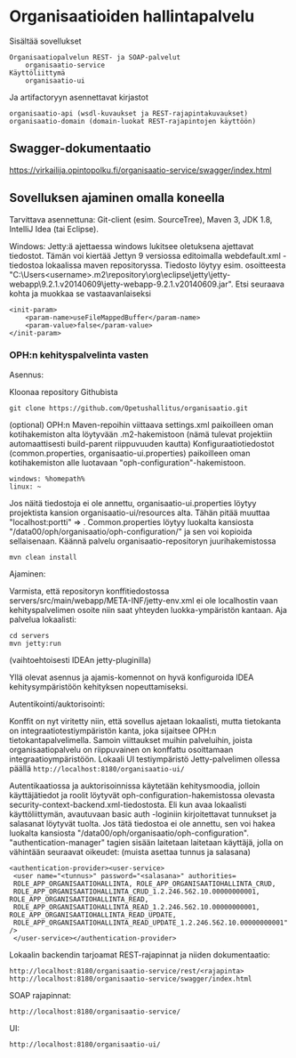 # Organisaatioiden hallintapalvelu

Sisältää sovellukset

    Organisaatiopalvelun REST- ja SOAP-palvelut
        organisaatio-service
    Käyttöliittymä
        organisaatio-ui

Ja artifactoryyn asennettavat kirjastot

    organisaatio-api (wsdl-kuvaukset ja REST-rajapintakuvaukset)
    organisaatio-domain (domain-luokat REST-rajapintojen käyttöön)


## Swagger-dokumentaatio

https://virkailija.opintopolku.fi/organisaatio-service/swagger/index.html


## Sovelluksen ajaminen omalla koneella
Tarvittava asennettuna: Git-client (esim. SourceTree), Maven 3, JDK 1.8, IntelliJ Idea (tai Eclipse).

Windows: Jetty:ä ajettaessa windows lukitsee oletuksena ajettavat tiedostot. Tämän voi kiertää Jettyn 9 versiossa editoimalla webdefault.xml -tiedostoa lokaalissa maven repositoryssa. Tiedosto löytyy esim. osoitteesta "C:\Users\<username>\.m2\repository\org\eclipse\jetty\jetty-webapp\9.2.1.v20140609\jetty-webapp-9.2.1.v20140609.jar". Etsi seuraava kohta ja muokkaa se vastaavanlaiseksi

    <init-param>
        <param-name>useFileMappedBuffer</param-name>
        <param-value>false</param-value>
    </init-param>

### OPH:n kehityspalvelinta vasten

Asennus:

Kloonaa repository Githubista

    git clone https://github.com/Opetushallitus/organisaatio.git
(optional) OPH:n Maven-repoihin viittaava settings.xml paikoilleen oman kotihakemiston alta löytyvään .m2-hakemistoon (nämä tulevat projektiin automaattisesti build-parent riippuvuuden kautta)
Konfiguraatiotiedostot (common.properties, organisaatio-ui.properties) paikoilleen oman kotihakemiston alle luotavaan "oph-configuration"-hakemistoon.
 
    windows: %homepath%
    linux: ~
Jos näitä tiedostoja ei ole annettu, organisaatio-ui.properties löytyy projektista kansion organisaatio-ui/resources alta. Tähän pitää muuttaa "localhost:portti" => <integraatiopalvelimen osoite>. Common.properties löytyy luokalta kansiosta "/data00/oph/organisaatio/oph-configuration/" ja sen voi kopioida sellaisenaan.
Käännä palvelu organisaatio-repositoryn juurihakemistossa

    mvn clean install

Ajaminen:

Varmista, että repositoryn konffitiedostossa servers/src/main/webapp/META-INF/jetty-env.xml ei ole localhostin vaan kehityspalvelimen osoite niin saat yhteyden luokka-ympäristön kantaan.
Aja palvelua lokaalisti:

    cd servers
    mvn jetty:run
(vaihtoehtoisesti IDEAn jetty-pluginilla)
    
Yllä olevat asennus ja ajamis-komennot on hyvä konfiguroida IDEA kehitysympäristöön kehityksen nopeuttamiseksi.

Autentikointi/auktorisointi:

Konffit on nyt viritetty niin, että sovellus ajetaan lokaalisti, mutta tietokanta on integraatiotestiympäristön kanta, joka sijaitsee OPH:n tietokantapalvelimella. Samoin viittaukset muihin palveluihin, joista organisaatiopalvelu on riippuvainen on konffattu osoittamaan integraatioympäristöön.
Lokaali UI testiympäristö Jetty-palvelimen ollessa päällä
    `http://localhost:8180/organisaatio-ui/`

Autentikaatiossa ja auktorisoinnissa käytetään kehitysmoodia, jolloin käyttäjätiedot ja roolit löytyvät oph-configuration-hakemistossa olevasta security-context-backend.xml-tiedostosta. Eli kun avaa lokaalisti käyttöliittymän, avautuvaan basic auth -loginiin kirjoitettavat tunnukset ja salasanat löytyvät tuolta.
Jos tätä tiedostoa ei ole annettu, sen voi hakea luokalta kansiosta "/data00/oph/organisaatio/oph-configuration". "authentication-manager" tagien sisään laitetaan laitetaan käyttäjä, jolla on vähintään seuraavat oikeudet: (muista asettaa tunnus ja salasana)

    <authentication-provider><user-service>
     <user name="<tunnus>" password="<salasana>" authorities=
     ROLE_APP_ORGANISAATIOHALLINTA, ROLE_APP_ORGANISAATIOHALLINTA_CRUD, 
     ROLE_APP_ORGANISAATIOHALLINTA_CRUD_1.2.246.562.10.00000000001, ROLE_APP_ORGANISAATIOHALLINTA_READ, 
     ROLE_APP_ORGANISAATIOHALLINTA_READ_1.2.246.562.10.00000000001, ROLE_APP_ORGANISAATIOHALLINTA_READ_UPDATE, 
     ROLE_APP_ORGANISAATIOHALLINTA_READ_UPDATE_1.2.246.562.10.00000000001" />
     </user-service></authentication-provider>

Lokaalin backendin tarjoamat REST-rajapinnat ja niiden dokumentaatio:

    http://localhost:8180/organisaatio-service/rest/<rajapinta>
    http://localhost:8180/organisaatio-service/swagger/index.html

SOAP rajapinnat:

    http://localhost:8180/organisaatio-service/

UI:

    http://localhost:8180/organisaatio-ui/
